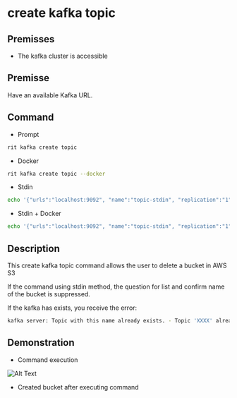 <!-- markdownlint-disable-file MD013 -->
<!-- markdownlint-disable-file MD033 -->

# create kafka topic

## Premisses

- The kafka cluster is accessible

## Premisse

Have an available Kafka URL.

## Command

- Prompt

```bash
rit kafka create topic
```

- Docker

```bash
rit kafka create topic --docker
```

- Stdin

```bash
echo '{"urls":"localhost:9092", "name":"topic-stdin", "replication":"1", "partitions":"1"}' | rit kafka create topic --stdin
```

- Stdin + Docker

```bash
echo '{"urls":"localhost:9092", "name":"topic-stdin", "replication":"1", "partitions":"1"}' | rit kafka create topic --stdin --docker
```

## Description

This create kafka topic command allows the user to delete a bucket in AWS S3

If the command using stdin method, the question for list and confirm name of the bucket is suppressed.

If the kafka has exists, you receive the error:

```bash
kafka server: Topic with this name already exists. - Topic 'XXXX' already exists.
```

## Demonstration

- Command execution

![Alt Text](https://media.giphy.com/media/VuSYXuKCgxJnIkPTYJ/giphy.gif)

- Created bucket after executing command

